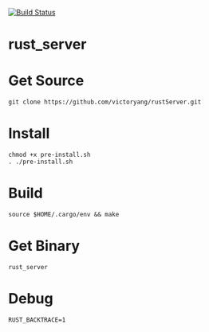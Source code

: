 [![Build Status](https://travis-ci.org/victoryang/rustServer.svg?branch=master)](https://travis-ci.org/victoryang/rustServer)

# rust_server

# Get Source
    git clone https://github.com/victoryang/rustServer.git

# Install
    chmod +x pre-install.sh
    . ./pre-install.sh

# Build
    source $HOME/.cargo/env && make

# Get Binary
    rust_server

# Debug
	RUST_BACKTRACE=1